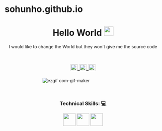 # sohunho.github.io
<!-- Title -->
<h1 align="center">Hello World 
  <img src="https://raw.githubusercontent.com/iampavangandhi/iampavangandhi/master/gifs/Hi.gif" 
       width="30px">
  </h1>


<!-- Quote -->
<p align="center">I would like to change the World but they won't give me the source code
  
  <!-- Social Network -->
<h1 align="center">
<a href="https://www.instagram.com/sohunho15/">
  <img align="center" 
       alt="Ervin's Instagram" 
       width="22px" 
       src="https://user-images.githubusercontent.com/55005374/103146167-0b04ac00-470b-11eb-84fc-db4b7299e4ef.png" />
  </a>
  
<a href="https://www.linkedin.com/in/ervin-paul-apostol-314159160/">
  <img align="center" 
       alt="LinkedIn" 
       width="22px" 
       src="https://user-images.githubusercontent.com/55005374/103146171-312a4c00-470b-11eb-8839-992580bb8206.png" />
  </a>
  
<a href="mailto:ervinso15@gmail.com">
  <img align="center" 
       alt="Gmail" 
       width="22px" 
       src="https://user-images.githubusercontent.com/55005374/103146250-0d1b3a80-470c-11eb-8ead-a92232d45d6e.png" />
  </a>
</h1>




<!-- Background -->

<!-- I do add this "&nbsp;" because I can't center the GIFT, let me know if you know how do it -->
&nbsp;&nbsp;&nbsp;&nbsp;&nbsp;&nbsp;&nbsp;&nbsp;&nbsp;&nbsp;&nbsp;&nbsp;&nbsp;&nbsp;&nbsp;&nbsp;&nbsp;&nbsp;&nbsp;&nbsp;&nbsp;&nbsp;&nbsp;&nbsp;&nbsp;&nbsp;&nbsp;&nbsp;&nbsp;&nbsp;
![ezgif com-gif-maker](https://user-images.githubusercontent.com/55005374/95673501-37764680-0b66-11eb-8ee1-d4f4a2b285d9.gif)

&nbsp;

<!-- Technical Skills -->
<p><H3 align="center"><strong> Technical Skills: 💻 </strong></p>

  <code><img height="40" src="https://github.com/sohunho/sohunho.github.io/assets/30545501/246d3eb7-6a73-4fcd-a619-f34e94cb3938"></code>
  <code><img height="40" src="https://github.com/sohunho/sohunho.github.io/assets/30545501/3d115fc0-eebe-438d-9777-45b375a2c11d"></code>
  <code><img height="40" src="https://github.com/sohunho/sohunho.github.io/assets/30545501/11ae3707-9dac-4b28-ae0b-22801d5335b3"></code>
  
   
  </p>
  
&nbsp;  
